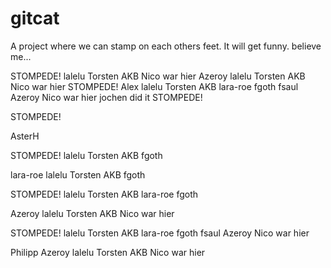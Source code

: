 # gitcat
A project where we can stamp on each others feet.
It will get funny. believe me...

STOMPEDE! lalelu
Torsten AKB
Nico war hier
Azeroy lalelu Torsten AKB Nico war hier
STOMPEDE! Alex  lalelu Torsten AKB lara-roe fgoth fsaul Azeroy Nico war hier jochen did it
STOMPEDE!




STOMPEDE!






















AsterH



STOMPEDE! lalelu Torsten AKB fgoth


lara-roe lalelu Torsten AKB fgoth

STOMPEDE! lalelu Torsten AKB lara-roe fgoth




Azeroy lalelu Torsten AKB Nico war hier

STOMPEDE! lalelu Torsten AKB lara-roe fgoth fsaul Azeroy Nico war hier





Philipp Azeroy lalelu Torsten AKB Nico war hier

